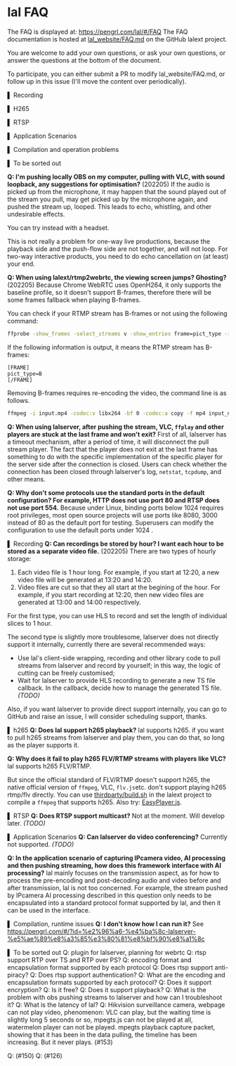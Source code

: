 # lal FAQ
The FAQ is displayed at: https://pengrl.com/lal/#/FAQ 
The FAQ documentation is hosted at [lal_website/FAQ.md](https://github.com/lalext/lal_website/FAQ.md) on the GitHub lalext project.

You are welcome to add your own questions, or ask your own questions, or answer the questions at the bottom of the document. 

To participate, you can either submit a PR to modify lal_website/FAQ.md, or follow up in this issue (I'll move the content over periodically).


▌ Recording

▌ H265

▌ RTSP

▌ Application Scenarios

▌ Compilation and operation problems

▌ To be sorted out


**Q: I'm pushing locally OBS on my computer, pulling with VLC, with sound loopback, any suggestions for optimisation?** (202205)
If the audio is picked up from the microphone, it may happen that the sound played out of the stream you pull, may get picked up by the microphone again, and pushed the stream up, looped. This leads to echo, whistling, and other undesirable effects.

You can try instead with a headset.

This is not really a problem for one-way live productions, because the playback side and the push-flow side are not together, and will not loop. For two-way interactive products, you need to do echo cancellation on (at least) your end.

**Q: When using lalext/rtmp2webrtc, the viewing screen jumps? Ghosting?** (202205)
Because Chrome WebRTC uses OpenH264, it only supports the baseline profile, so it doesn't support B-frames, therefore there will be some frames fallback when playing B-frames.

You can check if your RTMP stream has B-frames or not using the following command:
```bash
ffprobe -show_frames -select_streams v -show_entries frame=pict_type -i rtmp://xxxx
```
If the following information is output, it means the RTMP stream has B-frames:
```
[FRAME]
pict_type=B
[/FRAME]
```
Removing B-frames requires re-encoding the video, the command line is as follows.
```bash
ffmpeg -i input.mp4 -codec:v libx264 -bf 0 -codec:a copy -f mp4 input_no_b_frame.mp4
```
**Q: When using lalserver, after pushing the stream, VLC, `ffplay` and other players are stuck at the last frame and won't exit?**
First of all, lalserver has a timeout mechanism, after a period of time, it will disconnect the pull stream player. 
The fact that the player does not exit at the last frame has something to do with the specific implementation of the specific player for the server side after the connection is closed. 
Users can check whether the connection has been closed through lalserver's log, `netstat`, `tcpdump`, and other means. 

**Q: Why don't some protocols use the standard ports in the default configuration? For example, HTTP does not use port 80 and RTSP does not use port 554.**
Because under Linux, binding ports below 1024 requires root privileges, most open source projects will use ports like 8080, 3000 instead of 80 as the default port for testing. 
Superusers can modify the configuration to use the default ports under 1024 .

▌ Recording
**Q: Can recordings be stored by hour? I want each hour to be stored as a separate video file.** (202205)
There are two types of hourly storage:

1. Each video file is 1 hour long. For example, if you start at 12:20, a new video file will be generated at 13:20 and 14:20.
2. Video files are cut so that they all start at the begining of the hour. For example, if you start recording at 12:20, then new video files are generated  at 13:00 and 14:00 respectively.

For the first type, you can use HLS to record and set the length of individual slices to 1 hour.

The second type is slightly more troublesome, lalserver does not directly support it internally, currently there are several recommended ways:

- Use lal's client-side wrapping, recording and other library code to pull streams from lalserver and record by yourself; in this way, the logic of cutting can be freely customised;
- Wait for lalserver to provide HLS recording to generate a new TS file callback. In the callback, decide how to manage the generated TS file. _(TODO)_

Also, if you want lalserver to provide direct support internally, you can go to GitHub and raise an issue, I will consider scheduling support, thanks.

▌ h265
**Q: Does lal support h265 playback?**
lal supports h265. if you want to pull h265 streams from lalserver and play them, you can do that, so long as the player supports it.

**Q: Why does it fail to play h265 FLV/RTMP streams with players like VLC?**
lal supports h265 FLV/RTMP.

But since the official standard of FLV/RTMP doesn't support h265, the native official version of `ffmpeg`, VLC, `flv.js`etc.  don't support playing h265 rtmp/flv directly. 
You can use [thirdparty/build.sh](thirdparty/build.sh) in the lalext project to compile a `ffmpeg` that supports h265. 
Also try: [EasyPlayer.js](https://github.com/tsingsee/EasyPlayer.js/).

▌ RTSP
**Q: Does RTSP support multicast?**
Not at the moment. Will develop later. _(TODO)_

▌ Application Scenarios
**Q: Can lalserver do video conferencing?**
Currently not supported. _(TODO)_

**Q: In the application scenario of capturing IPcamera video, AI processing and then pushing streaming, how does this framework interface with AI processing?**
lal mainly focuses on the transmission aspect, as for how to process the pre-encoding and post-decoding audio and video before and after transmission, lal is not too concerned. 
For example, the stream pushed by IPcamera AI processing described in this question only needs to be encapsulated into a standard protocol format supported by lal, and then it can be used in the interface. 

▌ Compilation, runtime issues
**Q: I don't know how I can run it?**
See https://pengrl.com/#/?id=%e2%96%a6-%e4%ba%8c-lalserver-%e5%ae%89%e8%a3%85%e3%80%81%e8%bf%90%e8%a1%8c

▌ To be sorted out
Q: plugin for lalserver, planning for webrtc
Q: rtsp support RTP over TS and RTP over PS?
Q: encoding format and encapsulation format supported by each protocol
Q: Does rtsp support anti-piracy?
Q: Does rtsp support authentication?
Q: What are the encoding and encapsulation formats supported by each protocol?
Q: Does it support encryption?
Q: Is it free?
Q: Does it support playback?
Q: What is the problem with obs pushing streams to lalserver and how can I troubleshoot it?
Q: What is the latency of lal?
Q: Hikvision surveillance camera, webpage can not play video, phenomenon: VLC can play, but the waiting time is slightly long 5 seconds or so, mpegts.js can not be played at all, watermelon player can not be played. mpegts playback capture packet, showing that it has been in the data pulling, the timeline has been increasing. But it never plays.
(#153)

Q: (#150)
Q: (#126)
